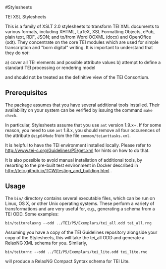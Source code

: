 #Stylesheets

TEI XSL Stylesheets

This is a family of XSLT 2.0 stylesheets to transform TEI XML documents to various formats, including XHTML, LaTeX, XSL Formatting Objects, ePub, plain text, RDF, JSON; and to/from Word OOXML (docx) and OpenOfice (odt).  They concentrate on the core TEI modules which are used for simple transcription and "born digital" writing. It is important to understand that they do _not_:

a) cover all TEI elements and possible attribute values
b) attempt to define a standard TEI processing or rendering model

and should not be treated as the definitive view of the TEI Consortium.

## Prerequisites
The package assumes that you have several additional tools installed. Their availability on your system can be verified by issuing the command `make check`.

In particular, Stylesheets assume that you use `ant` version 1.9.x+. If for some reason, you need to use `ant` 1.8.x, you should remove all four occurences of the attribute `@zip64Mode` from the file `common/teianttasks.xml`.

It is helpful to have the TEI environment installed locally. Please refer to http://www.tei-c.org/Guidelines/P5/get.xml for hints on how to do that.

It is also possible to avoid manual installation of additional tools, by resorting to the pre-built test environment in Docker described in http://teic.github.io/TCW/testing_and_building.html .

## Usage
The `bin/` directory contains several executable files, which can be run on Linux, OS X, or other Unix operating systems. These perform a variety of transformations and are very useful for, e.g., generating a schema from a TEI ODD. Some examples:

    bin/teitorelaxng --odd ../TEI/P5/Exemplars/tei_all.odd tei_all.rng
Assuming you have a copy of the TEI Guidelines repository alongside your copy of the Stylesheets, this will take the tei_all ODD and generate a RelaxNG XML schema for you. Similarly,

    bin/teitornc --odd ../TEI/P5/Exemplars/tei_lite.odd tei_lite.rnc
will produce a RelaxNG Compact Syntax schema for TEI Lite.
